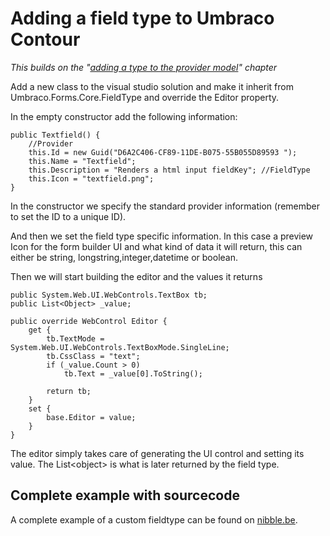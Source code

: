 # Adding a field type to Umbraco Contour #

*This builds on the "[adding a type to the provider model](Adding-a-Type.md)" chapter*

Add a new class to the visual studio solution and make it inherit from Umbraco.Forms.Core.FieldType and override the Editor property.

In the empty constructor add the following information:

	public Textfield() { 
		//Provider 
		this.Id = new Guid("D6A2C406-CF89-11DE-B075-55B055D89593 "); 
		this.Name = "Textfield"; 
		this.Description = "Renders a html input fieldKey"; //FieldType 
		this.Icon = "textfield.png";
	}

In the constructor we specify the standard provider information (remember to set the ID to a unique ID).

And then we set the field type specific information. In this case a preview Icon for the form builder UI and what kind of data it will return, this can either be string, longstring,integer,datetime or boolean.

Then we will start building the editor and the values it returns

	public System.Web.UI.WebControls.TextBox tb; 
	public List<Object> _value; 

	public override WebControl Editor { 
		get { 
			tb.TextMode = System.Web.UI.WebControls.TextBoxMode.SingleLine; 
			tb.CssClass = "text"; 
			if (_value.Count > 0) 
				tb.Text = _value[0].ToString(); 
			
			return tb; 
		} 
		set { 
			base.Editor = value; 
		} 
	}
The editor simply takes care of generating the UI control and setting its value. The List&lt;object> is what is later returned by the field type.

## Complete example with sourcecode
A complete example of a custom fieldtype can be found on [nibble.be](http://www.nibble.be/?p=89).